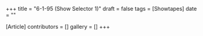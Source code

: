 +++
title = "6-1-95 (Show Selector 1)"
draft = false
tags = [Showtapes]
date = ""

[Article]
contributors = []
gallery = []
+++